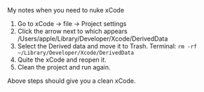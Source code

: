 My notes when you need to nuke xCode<!--more-->

1. Go to xCode -> file -> Project settings
2. Click the arrow next to which appears /Users/apple/Library/Developer/Xcode/DerivedData
3. Select the Derived data and move it to Trash. Terminal: `rm -rf ~/Library/Developer/Xcode/DerivedData`
4. Quite the xCode and reopen it.
5. Clean the project and run again.

Above steps should give you a clean xCode.
